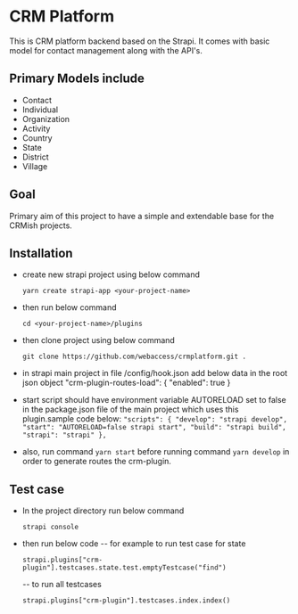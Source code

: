 # CRM Platform

This is CRM platform backend based on the Strapi. It comes with basic model for contact management along with the API's.

## Primary Models include

- Contact
- Individual
- Organization
- Activity
- Country
- State
- District
- Village

## Goal

Primary aim of this project to have a simple and extendable base for the CRMish projects.

## Installation

- create new strapi project using below command

  `yarn create strapi-app <your-project-name>`

- then run below command

  `cd <your-project-name>/plugins`

- then clone project using below command

  `git clone https://github.com/webaccess/crmplatform.git .`
  
- in strapi main project in file /config/hook.json add below data in the root json object
    "crm-plugin-routes-load": {
    "enabled": true
  }

- start script should have environment variable AUTORELOAD set to false in the package.json file of the main project which uses this plugin.sample code below:
  `"scripts": { "develop": "strapi develop", "start": "AUTORELOAD=false strapi start", "build": "strapi build", "strapi": "strapi" },`
- also, run command
  `yarn start`
  before running command
  `yarn develop`
  in order to generate routes the crm-plugin.

## Test case

- In the project directory run below command

  `strapi console`

- then run below code
  -- for example to run test case for state

  `strapi.plugins["crm-plugin"].testcases.state.test.emptyTestcase("find")`

  -- to run all testcases

  `strapi.plugins["crm-plugin"].testcases.index.index()`
